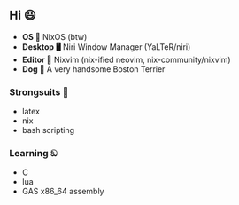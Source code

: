 ## Hi 😃
- **OS 🐧** NixOS (btw) 
- **Desktop 🖥️** Niri Window Manager (YaLTeR/niri)
- **Editor 📓** Nixvim (nix-ified neovim, nix-community/nixvim)
- **Dog 🐶** A very handsome Boston Terrier

### Strongsuits 🦾
- latex
- nix
- bash scripting

### Learning ඞ
- C
- lua
- GAS x86_64 assembly
